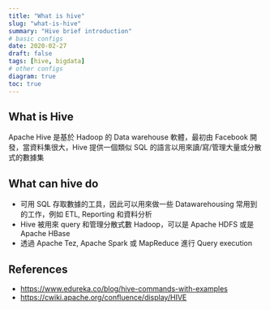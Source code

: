 ```yaml
---
title: "What is hive"
slug: "what-is-hive"
summary: "Hive brief introduction"
# basic configs
date: 2020-02-27
draft: false
tags: [hive, bigdata]
# other configs
diagram: true
toc: true
---
```


## What is Hive

Apache Hive 是基於 Hadoop 的 Data warehouse 軟體，最初由 Facebook 開發，當資料集很大，Hive 提供一個類似 SQL 的語言以用來讀/寫/管理大量或分散式的數據集

## What can hive do

- 可用 SQL 存取數據的工具，因此可以用來做一些 Datawarehousing 常用到的工作，例如 ETL, Reporting 和資料分析
- Hive 被用來 query 和管理分散式數 Hadoop，可以是 Apache HDFS 或是 Apache HBase
- 透過 Apache Tez, Apache Spark 或 MapReduce 進行 Query execution

## References

- <https://www.edureka.co/blog/hive-commands-with-examples>
- <https://cwiki.apache.org/confluence/display/HIVE>
